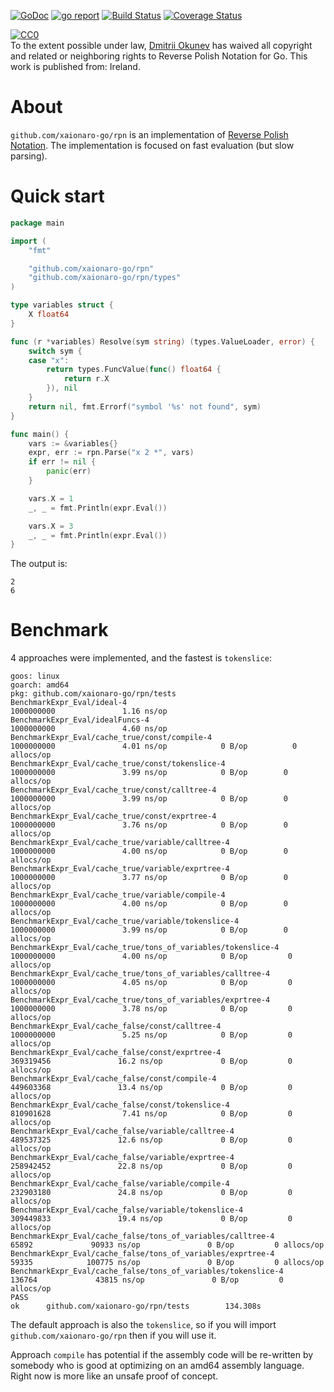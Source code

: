 [![GoDoc](https://godoc.org/github.com/xaionaro-go/rpn?status.svg)](https://pkg.go.dev/github.com/xaionaro-go/rpn?tab=doc)
[![go report](https://goreportcard.com/badge/github.com/xaionaro-go/rpn)](https://goreportcard.com/report/github.com/xaionaro-go/rpn)
[![Build Status](https://travis-ci.org/xaionaro-go/rpn.svg?branch=master)](https://travis-ci.org/xaionaro-go/rpn)
[![Coverage Status](https://coveralls.io/repos/github/xaionaro-go/rpn/badge.svg?branch=master)](https://coveralls.io/github/xaionaro-go/rpn?branch=master)
<p xmlns:dct="http://purl.org/dc/terms/" xmlns:vcard="http://www.w3.org/2001/vcard-rdf/3.0#">
  <a rel="license"
     href="http://creativecommons.org/publicdomain/zero/1.0/">
    <img src="http://i.creativecommons.org/p/zero/1.0/88x31.png" style="border-style: none;" alt="CC0" />
  </a>
  <br />
  To the extent possible under law,
  <a rel="dct:publisher"
     href="https://github.com/xaionaro-go/rpn">
    <span property="dct:title">Dmitrii Okunev</span></a>
  has waived all copyright and related or neighboring rights to
  <span property="dct:title">Reverse Polish Notation for Go</span>.
This work is published from:
<span property="vcard:Country" datatype="dct:ISO3166"
      content="IE" about="https://github.com/xaionaro-go/rpn">
  Ireland</span>.
</p>

# About

`github.com/xaionaro-go/rpn` is an implementation of [Reverse Polish Notation](https://en.wikipedia.org/wiki/Reverse_Polish_notation).
The implementation is focused on fast evaluation (but slow parsing).

# Quick start

```go
package main

import (
	"fmt"

	"github.com/xaionaro-go/rpn"
	"github.com/xaionaro-go/rpn/types"
)

type variables struct {
	X float64
}

func (r *variables) Resolve(sym string) (types.ValueLoader, error) {
	switch sym {
	case "x":
		return types.FuncValue(func() float64 {
			return r.X
		}), nil
	}
	return nil, fmt.Errorf("symbol '%s' not found", sym)
}

func main() {
	vars := &variables{}
	expr, err := rpn.Parse("x 2 *", vars)
	if err != nil {
		panic(err)
	}

	vars.X = 1
	_, _ = fmt.Println(expr.Eval())

	vars.X = 3
	_, _ = fmt.Println(expr.Eval())
}
```
The output is:
```
2
6
```

# Benchmark

4 approaches were implemented, and the fastest is `tokenslice`:

```
goos: linux
goarch: amd64
pkg: github.com/xaionaro-go/rpn/tests
BenchmarkExpr_Eval/ideal-4                                              1000000000               1.16 ns/op
BenchmarkExpr_Eval/idealFuncs-4                                         1000000000               4.60 ns/op
BenchmarkExpr_Eval/cache_true/const/compile-4                           1000000000               4.01 ns/op            0 B/op          0 allocs/op
BenchmarkExpr_Eval/cache_true/const/tokenslice-4                        1000000000               3.99 ns/op            0 B/op        0 allocs/op
BenchmarkExpr_Eval/cache_true/const/calltree-4                          1000000000               3.99 ns/op            0 B/op        0 allocs/op
BenchmarkExpr_Eval/cache_true/const/exprtree-4                          1000000000               3.76 ns/op            0 B/op        0 allocs/op
BenchmarkExpr_Eval/cache_true/variable/calltree-4                       1000000000               4.00 ns/op            0 B/op        0 allocs/op
BenchmarkExpr_Eval/cache_true/variable/exprtree-4                       1000000000               3.77 ns/op            0 B/op        0 allocs/op
BenchmarkExpr_Eval/cache_true/variable/compile-4                        1000000000               4.00 ns/op            0 B/op        0 allocs/op
BenchmarkExpr_Eval/cache_true/variable/tokenslice-4                     1000000000               3.99 ns/op            0 B/op        0 allocs/op
BenchmarkExpr_Eval/cache_true/tons_of_variables/tokenslice-4            1000000000               4.00 ns/op            0 B/op         0 allocs/op
BenchmarkExpr_Eval/cache_true/tons_of_variables/calltree-4              1000000000               4.05 ns/op            0 B/op         0 allocs/op
BenchmarkExpr_Eval/cache_true/tons_of_variables/exprtree-4              1000000000               3.78 ns/op            0 B/op         0 allocs/op
BenchmarkExpr_Eval/cache_false/const/calltree-4                         1000000000               5.25 ns/op            0 B/op         0 allocs/op
BenchmarkExpr_Eval/cache_false/const/exprtree-4                         369319456               16.2 ns/op             0 B/op         0 allocs/op
BenchmarkExpr_Eval/cache_false/const/compile-4                          449603368               13.4 ns/op             0 B/op         0 allocs/op
BenchmarkExpr_Eval/cache_false/const/tokenslice-4                       810901628                7.41 ns/op            0 B/op         0 allocs/op
BenchmarkExpr_Eval/cache_false/variable/calltree-4                      489537325               12.6 ns/op             0 B/op         0 allocs/op
BenchmarkExpr_Eval/cache_false/variable/exprtree-4                      258942452               22.8 ns/op             0 B/op         0 allocs/op
BenchmarkExpr_Eval/cache_false/variable/compile-4                       232903180               24.8 ns/op             0 B/op         0 allocs/op
BenchmarkExpr_Eval/cache_false/variable/tokenslice-4                    309449833               19.4 ns/op             0 B/op         0 allocs/op
BenchmarkExpr_Eval/cache_false/tons_of_variables/calltree-4                65892             90933 ns/op               0 B/op         0 allocs/op
BenchmarkExpr_Eval/cache_false/tons_of_variables/exprtree-4                59335            100775 ns/op               0 B/op         0 allocs/op
BenchmarkExpr_Eval/cache_false/tons_of_variables/tokenslice-4             136764             43815 ns/op               0 B/op         0 allocs/op
PASS
ok      github.com/xaionaro-go/rpn/tests        134.308s
```

The default approach is also the `tokenslice`, so if you will import
`github.com/xaionaro-go/rpn` then if you will use it.  

Approach `compile` has potential if the assembly code will be re-written by somebody who
is good at optimizing on an amd64 assembly language. Right now is more like
an unsafe proof of concept.

